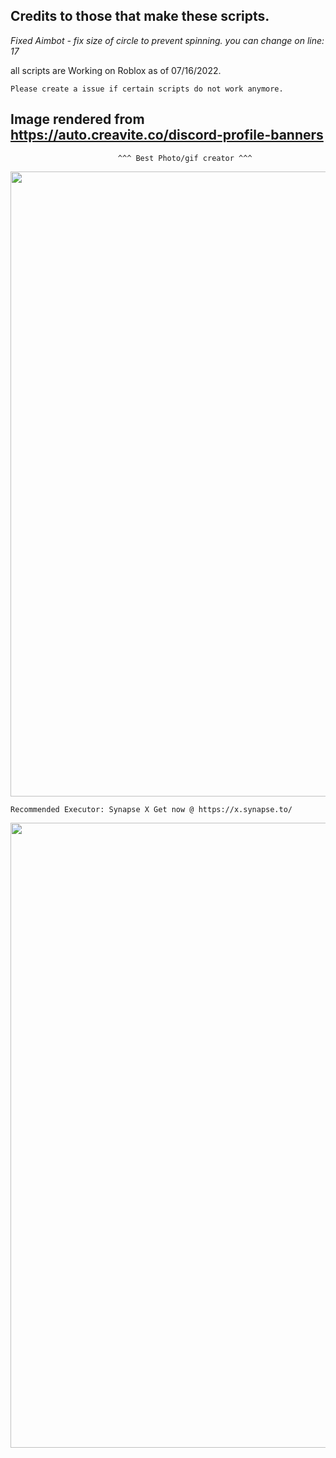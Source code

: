 ## Credits to those that make these scripts. ##

*Fixed Aimbot - fix size of circle to prevent spinning. you can change on line: 17*

all scripts are Working on Roblox as of 07/16/2022.

    Please create a issue if certain scripts do not work anymore.

## Image rendered from https://auto.creavite.co/discord-profile-banners ## 
                            ^^^ Best Photo/gif creator ^^^

<div id="header" align="center">
  <img src="https://cdn.discordapp.com/attachments/959960084140683264/997330826670915654/standard_3.gif" width="1000"/>
</div>


    Recommended Executor: Synapse X Get now @ https://x.synapse.to/
<div id="header" align="center">
  <img src="https://user-images.githubusercontent.com/93635451/179141955-9681b2e7-7acd-480c-8959-f1f2d06156af.gif" width="1000"/>
</div>




